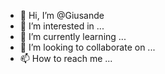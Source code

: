 - 👋 Hi, I’m @Giusande
- 👀 I’m interested in ...
- 🌱 I’m currently learning ...
- 💞️ I’m looking to collaborate on ...
- 📫 How to reach me ...

<!---
Giusande/Giusande is a ✨ special ✨ repository because its `README.md` (this file) appears on your GitHub profile.
You can click the Preview link to take a look at your changes.
--->

